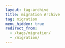 ```yaml
---
layout: tag-archive
title: migration Archive
tag: migration
menu_hidden: true
redirect_from:
  - /tags/migration/
  - /migration/
---
```

